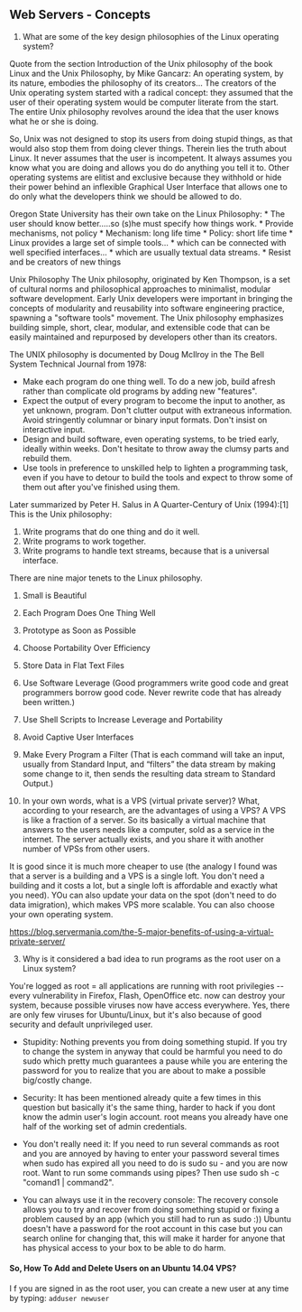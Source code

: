 ## Web Servers - Concepts

1. What are some of the key design philosophies of the Linux operating system?

Quote from the section Introduction of the Unix philosophy of the book Linux and the Unix Philosophy, by Mike Gancarz: An operating system, by its nature, embodies the philosophy of its creators... The creators of the Unix operating system started with a radical concept: they assumed that the user of their operating system would be computer literate from the start. The entire Unix philosophy revolves around the idea that the user knows what he or she is doing.

So, Unix was not designed to stop its users from doing stupid things, as that would also stop them from doing clever things.
Therein lies the truth about Linux. It never assumes that the user is incompetent. It always assumes you know what you are doing and allows you do do anything you tell it to. Other operating systems are elitist and exclusive because they withhold or hide their power behind an inflexible Graphical User Interface that allows one to do only what the developers think we should be allowed to do.

Oregon State University has their own take on the Linux Philosophy:
	* The user should know better…..so (s)he must specify how things work.
	* Provide mechanisms, not policy
		* Mechanism: long life time
		* Policy: short life time
	* Linux provides a large set of simple tools…
		* which can be connected with well specified interfaces…
		* which are usually textual data streams.
	* Resist and be creators of new things

Unix Philosophy
The Unix philosophy, originated by Ken Thompson, is a set of cultural norms and philosophical approaches to minimalist, modular software development. Early Unix developers were important in bringing the concepts of modularity and reusability into software engineering practice, spawning a "software tools" movement. The Unix philosophy emphasizes building simple, short, clear, modular, and extensible code that can be easily maintained and repurposed by developers other than its creators.

The UNIX philosophy is documented by Doug McIlroy in the The Bell System Technical Journal from 1978:
* Make each program do one thing well. To do a new job, build afresh rather than complicate old programs by adding new "features".
* Expect the output of every program to become the input to another, as yet unknown, program. Don't clutter output with extraneous information. Avoid stringently columnar or binary input formats. Don't insist on interactive input.
* Design and build software, even operating systems, to be tried early, ideally within weeks. Don't hesitate to throw away the clumsy parts and rebuild them.
* Use tools in preference to unskilled help to lighten a programming task, even if you have to detour to build the tools and expect to throw some of them out after you've finished using them.

Later summarized by Peter H. Salus in A Quarter-Century of Unix (1994):[1] This is the Unix philosophy:
1. Write programs that do one thing and do it well.
2. Write programs to work together.
3. Write programs to handle text streams, because that is a universal interface.

There are nine major tenets to the Linux philosophy.

1. Small is Beautiful
2. Each Program Does One Thing Well
3. Prototype as Soon as Possible
4. Choose Portability Over Efficiency
5. Store Data in Flat Text Files
6. Use Software Leverage (Good programmers write good code and great programmers borrow good code. Never rewrite code that has already been written.)
7. Use Shell Scripts to Increase Leverage and Portability
8. Avoid Captive User Interfaces
9. Make Every Program a Filter (That is each command will take an input, usually from Standard Input, and “filters” the data stream by making some change to it, then sends the resulting data stream to Standard Output.)

2. In your own words, what is a VPS (virtual private server)? What, according to your research, are the advantages of using a    VPS?
A VPS is like a fraction of a server. So its basically a virtual machine that answers to the users needs like a computer, sold as a service in the internet. The server actually exists, and you share it with another number of VPSs from other users. 

It is good since it is much more cheaper to use (the analogy I found was that a server is a building and a VPS is a single loft. You don't need a building and it costs a lot, but a single loft is affordable and exactly what you need). YOu can also update your data on the spot (don't need to do data imigration), which makes VPS more scalable. You can also choose your own operating system. 

https://blog.servermania.com/the-5-major-benefits-of-using-a-virtual-private-server/

3. Why is it considered a bad idea to run programs as the root user on a Linux system?

You're logged as root = all applications are running with root privilegies -- every vulnerability in Firefox, Flash, OpenOffice etc. now can destroy your system, because possible viruses now have access everywhere. Yes, there are only few viruses for Ubuntu/Linux, but it's also because of good security and default unprivileged user.

* Stupidity: Nothing prevents you from doing something stupid. If you try to change the system in anyway that could be harmful you need to do sudo which pretty much guarantees a pause while you are entering the password for you to realize that you are about to make a possible big/costly change.

* Security: It has been mentioned already quite a few times in this question but basically it's the same thing, harder to hack if you dont know the admin user's login account. root means you already have one half of the working set of admin credentials.

* You don't really need it: If you need to run several commands as root and you are annoyed by having to enter your password several times when sudo has expired all you need to do is sudo su - and you are now root. Want to run some commands using pipes? Then use sudo sh -c "comand1 | command2".

* You can always use it in the recovery console: The recovery console allows you to try and recover from doing something stupid or fixing a problem caused by an app (which you still had to run as sudo :)) Ubuntu doesn't have a password for the root account in this case but you can search online for changing that, this will make it harder for anyone that has physical access to your box to be able to do harm.

#### So, How To Add and Delete Users on an Ubuntu 14.04 VPS?

I f you are signed in as the root user, you can create a new user at any time by typing: `adduser newuser`